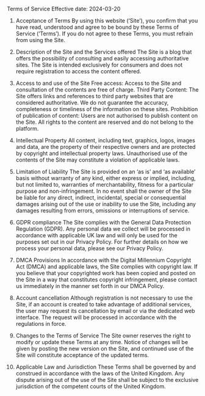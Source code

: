 Terms of Service
Effective date: 2024-03-20

1. Acceptance of Terms
   By using this website (‘Site’), you confirm that you have read, understood and agree to be bound by these Terms of Service (‘Terms’). If you do not agree to these Terms, you must refrain from using the Site.

2. Description of the Site and the Services offered
   The Site is a blog that offers the possibility of consulting and easily accessing authoritative sites. The Site is intended exclusively for consumers and does not require registration to access the content offered.

3. Access to and use of the Site
   Free access: Access to the Site and consultation of the contents are free of charge.
   Third Party Content: The Site offers links and references to third party websites that are considered authoritative. We do not guarantee the accuracy, completeness or timeliness of the information on these sites.
   Prohibition of publication of content: Users are not authorised to publish content on the Site. All rights to the content are reserved and do not belong to the platform.

4. Intellectual Property
   All content, including text, graphics, logos, images and data, are the property of their respective owners and are protected by copyright and intellectual property laws. Unauthorised use of the contents of the Site may constitute a violation of applicable laws.

5. Limitation of Liability
   The Site is provided on an ‘as is’ and ‘as available’ basis without warranty of any kind, either express or implied, including, but not limited to, warranties of merchantability, fitness for a particular purpose and non-infringement. In no event shall the owner of the Site be liable for any direct, indirect, incidental, special or consequential damages arising out of the use or inability to use the Site, including any damages resulting from errors, omissions or interruptions of service.

6. GDPR compliance
   The Site complies with the General Data Protection Regulation (GDPR). Any personal data we collect will be processed in accordance with applicable UK law and will only be used for the purposes set out in our Privacy Policy. For further details on how we process your personal data, please see our Privacy Policy.

7. DMCA Provisions
   In accordance with the Digital Millennium Copyright Act (DMCA) and applicable laws, the Site complies with copyright law. If you believe that your copyrighted work has been copied and posted on the Site in a way that constitutes copyright infringement, please contact us immediately in the manner set forth in our DMCA Policy.

8. Account cancellation
   Although registration is not necessary to use the Site, if an account is created to take advantage of additional services, the user may request its cancellation by email or via the dedicated web interface. The request will be processed in accordance with the regulations in force.

9. Changes to the Terms of Service
   The Site owner reserves the right to modify or update these Terms at any time. Notice of changes will be given by posting the new version on the Site, and continued use of the Site will constitute acceptance of the updated terms.

10. Applicable Law and Jurisdiction
    These Terms shall be governed by and construed in accordance with the laws of the United Kingdom. Any dispute arising out of the use of the Site shall be subject to the exclusive jurisdiction of the competent courts of the United Kingdom.

